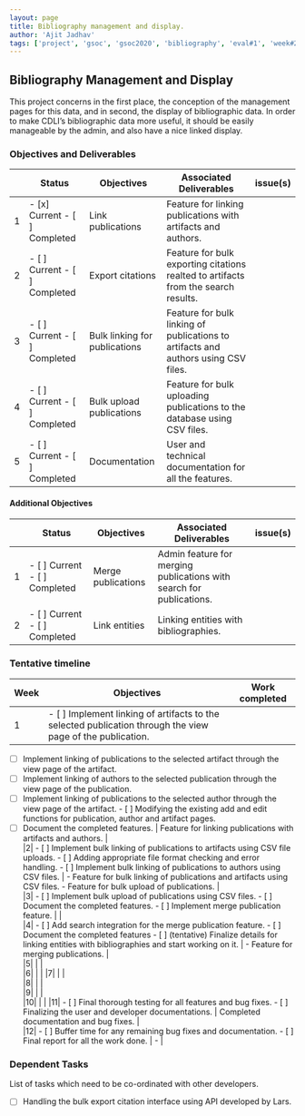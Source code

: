 ```yaml
---
layout: page
title: Bibliography management and display.
author: 'Ajit Jadhav'
tags: ['project', 'gsoc', 'gsoc2020', 'bibliography', 'eval#1', 'week#2']
---
```


## Bibliography Management and Display

This project concerns in the first place,
the conception of the management pages for this data, and in second, the display of
bibliographic data. In order to make CDLI’s bibliographic data more useful, it should be
easily manageable by the admin, and also have a nice linked display.

### Objectives and Deliverables

| | Status  | Objectives                    | Associated Deliverables         | issue(s) |
| --- | --- | ----------------------------- | ---------------------------------------------- | -------- |
| 1 | - [x] Current - [ ] Completed | Link publications             | Feature for linking publications with artifacts and authors.                        |          |
| 2 | - [ ] Current - [ ] Completed | Export citations              | Feature for bulk exporting citations realted to artifacts from the search results.  |          |
| 3 | - [ ] Current - [ ] Completed | Bulk linking for publications | Feature for bulk linking of publications to artifacts and authors using CSV files.  |          |
| 4 | - [ ] Current - [ ] Completed | Bulk upload publications      | Feature for bulk uploading publications to the database using CSV files.            |          |
| 5 | - [ ] Current - [ ] Completed | Documentation           | User and technical documentation for all the features.                                      |          |

#### Additional Objectives

| | Status  | Objectives         | Associated Deliverables                                             | issue(s) |
| --- | --- | ------------------ | ------------------------------------------------------------------- | -------- |
| 1 | - [ ] Current - [ ] Completed | Merge publications | Admin feature for merging publications with search for publications. |          |
| 2 | - [ ] Current - [ ] Completed | Link entities      | Linking entities with bibliographies.       |          |


### Tentative timeline  

| Week  |Objectives | Work completed |  
|---|---|---|  
|1| - [ ] Implement linking of artifacts to the selected publication through the view page of the publication. 
- [ ] Implement linking of publications to the selected artifact through the view page of the artifact. 
- [ ] Implement linking of authors to the selected publication through the view page of the publication. 
- [ ] Implement linking of publications to the selected author through the view page of the artifact. - [ ] Modifying the existing add and edit functions for publication, author and artifact pages. 
- [ ] Document the completed features.     | Feature for linking publications with artifacts and authors. |  
|2| - [ ] Implement bulk linking of publications to artifacts using CSV file uploads. - [ ] Adding appropriate file format checking and error handling. - [ ] Implement bulk linking of publications to authors using CSV files.  | - Feature for bulk linking of publications and artifacts using CSV files. - Feature for bulk upload of publications. |  
|3| - [ ] Implement bulk upload of publications using CSV files. - [ ] Document the completed features. - [ ] Implement merge publication feature.   |   |  
|4| - [ ] Add search integration for the merge publication feature. - [ ] Document the completed features - [ ] (tentative) Finalize details for linking entities with bibliographies and start working on it.   | - Feature for merging publications.  |  
|5|   |   |  
|6|   |   |
|7|   |   |  
|8|   |   |  
|9|   |   |  
|10|  |   |
|11| - [ ] Final thorough testing for all features and bug fixes. - [ ] Finalizing the user and developer documentations.   | Completed documentation and bug fixes.  |  
|12| - [ ] Buffer time for any remaining bug fixes and documentation. - [ ] Final report for all the work done.  | -  |  

### Dependent Tasks
List of tasks which need to be co-ordinated with other developers.

- [ ] Handling the bulk export citation interface using API developed by Lars.
